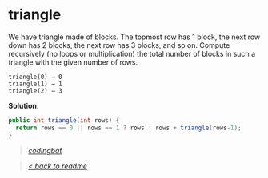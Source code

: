 # triangle

We have triangle made of blocks. The topmost row has 1 block, the next row down has 2 blocks, the next row has 3 blocks, and so on. Compute recursively (no loops or multiplication) the total number of blocks in such a triangle with the given number of rows.

```
triangle(0) → 0
triangle(1) → 1
triangle(2) → 3
```

**Solution:**

```java
public int triangle(int rows) {
  return rows == 0 || rows == 1 ? rows : rows + triangle(rows-1);
} 
```

> _[codingbat](https://codingbat.com/prob/p194781)_

> [< _back to readme_](FINDREPLACEREADME)